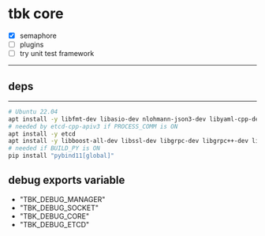 # tbk core
* [x] semaphore
* [ ] plugins
* [ ] try unit test framework

---
## deps
---
```bash
# Ubuntu 22.04
apt install -y libfmt-dev libasio-dev nlohmann-json3-dev libyaml-cpp-dev protobuf-compiler
# needed by etcd-cpp-apiv3 if PROCESS_COMM is ON
apt install -y etcd
apt install -y libboost-all-dev libssl-dev libgrpc-dev libgrpc++-dev libprotobuf-dev protobuf-compiler-grpc libcpprest-dev
# needed if BUILD_PY is ON
pip install "pybind11[global]"
```

## debug exports variable
* "TBK_DEBUG_MANAGER"
* "TBK_DEBUG_SOCKET"
* "TBK_DEBUG_CORE"
* "TBK_DEBUG_ETCD"
